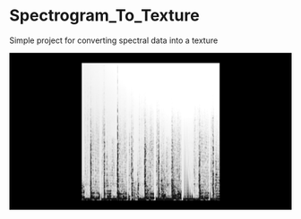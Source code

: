 # Spectrogram_To_Texture
Simple project for converting spectral data into a texture

![](Images/Spectrogram_To_Texture_Image.png)
